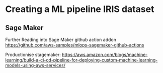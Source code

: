 # Creating a ML pipeline IRIS dataset

## Sage Maker

Further Reading into Sage Maker github action addon
https://github.com/aws-samples/mlops-sagemaker-github-actions

Productionise stagemaker: https://aws.amazon.com/blogs/machine-learning/build-a-ci-cd-pipeline-for-deploying-custom-machine-learning-models-using-aws-services/